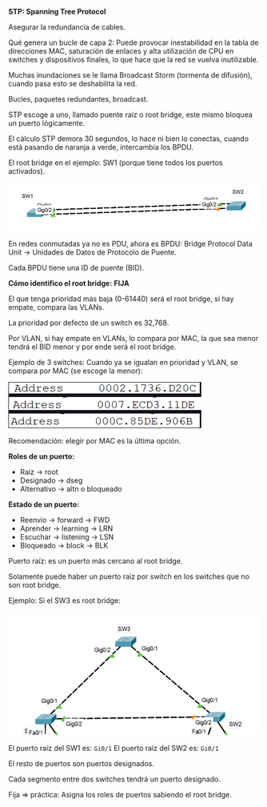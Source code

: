 **STP: Spanning Tree Protocol**

Asegurar la redundancia de cables.

Qué genera un bucle de capa 2: Puede provocar inestabilidad en la tabla de direcciones MAC, saturación de enlaces y alta utilización de CPU en switches y dispositivos finales, lo que hace que la red se vuelva inutilizable.

Muchas inundaciones se le llama Broadcast Storm (tormenta de difusión), cuando pasa esto se deshabilita la red.

Bucles, paquetes redundantes, broadcast.

STP escoge a uno, llamado puente raíz o root bridge, este mismo bloquea un puerto lógicamente.

El cálculo STP demora 30 segundos, lo hace ni bien lo conectas, cuando está pasando de naranja a verde, intercambia los BPDU.

El root bridge en el ejemplo: SW1 (porque tiene todos los puertos activados).

![Root Bridge Ejemplo](../imgs/Sem6_img1.jpg)

En redes conmutadas ya no es PDU, ahora es BPDU: Bridge Protocol Data Unit -> Unidades de Datos de Protocolo de Puente.

Cada BPDU tiene una ID de puente (BID).

**Cómo identifico el root bridge:** **FIJA**

El que tenga prioridad más baja (0-61440) será el root bridge, si hay empate, compara las VLANs.

La prioridad por defecto de un switch es 32,768.

Por VLAN, si hay empate en VLANs, lo compara por MAC, la que sea menor tendrá el BID menor y por ende será el root bridge.

Ejemplo de 3 switches:
Cuando ya se igualan en prioridad y VLAN, se compara por MAC (se escoge la menor):

![Comparación por MAC](../imgs/Sem6_img2.jpg)

Recomendación: elegir por MAC es la última opción.

**Roles de un puerto:**
- Raíz -> root
- Designado -> dseg
- Alternativo -> altn o bloqueado

**Estado de un puerto:**
- Reenvío -> forward -> FWD
- Aprender -> learning -> LRN
- Escuchar -> listening -> LSN
- Bloqueado -> block -> BLK

Puerto raíz: es un puerto más cercano al root bridge.

Solamente puede haber un puerto raíz por switch en los switches que no son root bridge.

Ejemplo:
Si el SW3 es root bridge:

![Ejemplo de Root Bridge](../imgs/Sem6_img3.jpg)

El puerto raíz del SW1 es: `Gi0/1`
El puerto raíz del SW2 es: `Gi0/1`

El resto de puertos son puertos designados.

Cada segmento entre dos switches tendrá un puerto designado.

Fija => práctica:
Asigna los roles de puertos sabiendo el root bridge.